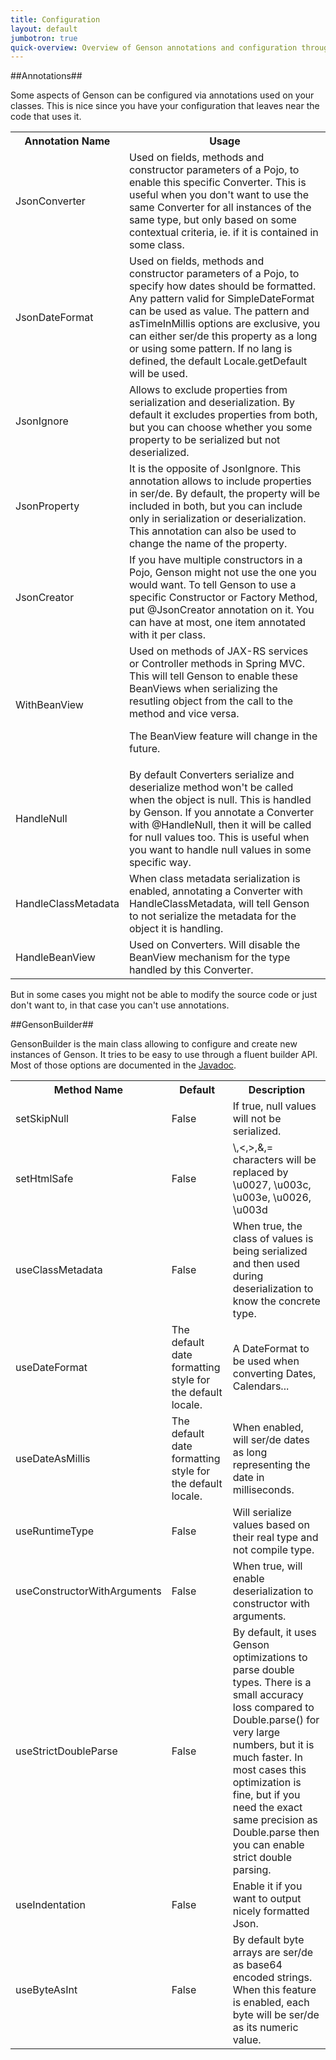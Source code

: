 ```yaml
---
title: Configuration
layout: default
jumbotron: true
quick-overview: Overview of Genson annotations and configuration through GensonBuilder.
---
```


##Annotations##

Some aspects of Genson can be configured via annotations used on your classes. This is nice since you have your configuration that
leaves near the code that uses it.


<table class="table table-striped table-bordered">
<tr><th>Annotation Name</th><th>Usage</th></tr>
<tr>
  <td>JsonConverter</td>
  <td>Used on fields, methods and constructor parameters of a Pojo, to enable this specific Converter.
  This is useful when you don't want to use the same Converter for all instances of the same type,
  but only based on some contextual criteria, ie. if it is contained in some class.</td>
</tr>
<tr>
  <td>JsonDateFormat</td>
  <td>Used on fields, methods and constructor parameters of a Pojo, to specify how dates should be formatted.
  Any pattern valid for SimpleDateFormat can be used as value.
  The pattern and asTimeInMillis options are exclusive, you can either ser/de this property as a long or using some pattern.
  If no lang is defined, the default Locale.getDefault will be used.
  </td>
</tr>
<tr>
  <td>JsonIgnore</td>
  <td>Allows to exclude properties from serialization and deserialization. By default it excludes properties from both, but you can
  choose whether you some property to be serialized but not deserialized.
  </td>
</tr>
<tr>
  <td>JsonProperty</td>
  <td>It is the opposite of JsonIgnore. This annotation allows to include properties in ser/de. By default, the property will be included in both,
  but you can include only in serialization or deserialization. This annotation can also be used to change the name of the property.
  </td>
</tr>
<tr>
  <td>JsonCreator</td>
  <td>If you have multiple constructors in a Pojo, Genson might not use  the one you would want.
  To tell Genson to use a specific Constructor or Factory Method, put @JsonCreator annotation on it.
  You can have at most, one item annotated with it per class.</td>
</tr>
<tr>
  <td>WithBeanView</td>
  <td>Used on methods of JAX-RS services or Controller methods in Spring MVC. This will tell Genson
  to enable these BeanViews when serializing the resutling object from the call to the method and vice versa.

  The BeanView feature will change in the future.</td>
</tr>
<tr>
  <td>HandleNull</td>
  <td>By default Converters serialize and deserialize method won't be called when the object is null. This is handled by Genson.
  If you annotate a Converter with @HandleNull, then it will be called for null values too. This is useful when you want to handle null values
  in some specific way.</td>
</tr>
<tr>
  <td>HandleClassMetadata</td>
  <td>When class metadata serialization is enabled, annotating a Converter with HandleClassMetadata, will tell Genson to not
  serialize the metadata for the object it is handling.</td>
</tr>
<tr>
  <td>HandleBeanView</td>
  <td>Used on Converters. Will disable the BeanView mechanism for the type handled by this Converter.</td>
</tr>
</table>


But in some cases you might not be able to modify the source code or just don't want to, in that case you can't use annotations.


##GensonBuilder##

GensonBuilder is the main class allowing to configure and create new instances of Genson.
It tries to be easy to use through a fluent builder API.
Most of those options are documented in the [Javadoc]({{base.url}}/Documentation/Javadoc).


<table class="table table-striped table-bordered">
<tr><th>Method Name</th><th>Default</th><th>Description</th></tr>
<tr>
  <td>setSkipNull</td>
  <td>False</td>
  <td>If true, null values will not be serialized.</td>
</tr>
<tr>
  <td>setHtmlSafe</td>
  <td>False</td>
  <td>\,<,>,&,= characters will be replaced by \u0027, \u003c, \u003e, \u0026, \u003d</td>
</tr>
<tr>
  <td>useClassMetadata</td>
  <td>False</td>
  <td>When true, the class of values is being serialized and then used during deserialization to know the concrete type.</td>
</tr>
<tr>
  <td>useDateFormat</td>
  <td>The default date formatting style for the default locale.</td>
  <td>A DateFormat to be used when converting Dates, Calendars...</td>
</tr>
<tr>
  <td>useDateAsMillis</td>
  <td>The default date formatting style for the default locale.</td>
  <td>When enabled, will ser/de dates as long representing the date in milliseconds.</td>
</tr>
<tr>
  <td>useRuntimeType</td>
  <td>False</td>
  <td>Will serialize values based on their real type and not compile type.</td>
</tr>
<tr>
  <td>useConstructorWithArguments</td>
  <td>False</td>
  <td>When true, will enable deserialization to constructor with arguments.</td>
</tr>
<tr>
  <td>useStrictDoubleParse</td>
  <td>False</td>
  <td>By default, it uses Genson optimizations to parse double types.
  There is a small accuracy loss compared to Double.parse() for very large numbers, but it is much faster.
  In most cases this optimization is fine, but if you need the exact same precision as
  Double.parse then you can enable strict double parsing.</td>
</tr>
<tr>
  <td>useIndentation</td>
  <td>False</td>
  <td>Enable it if you want to output nicely formatted Json.</td>
</tr>
<tr>
  <td>useByteAsInt</td>
  <td>False</td>
  <td>By default byte arrays are ser/de as base64 encoded strings.
   When this feature is enabled, each byte will be ser/de as its numeric value.</td>
</tr>
</table>